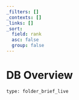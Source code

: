 ```yaml
---
_filters: []
_contexts: []
_links: []
_sort:
  field: rank
  asc: false
  group: false
---
```

# DB Overview
 
```ccard
type: folder_brief_live
```
 
